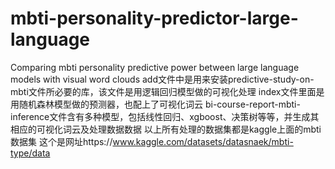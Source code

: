 # mbti-personality-predictor-large-language
Comparing mbti personality predictive power between large language models with visual word clouds
add文件中是用来安装predictive-study-on-mbti文件所必要的库，该文件是用逻辑回归模型做的可视化处理
index文件里面是用随机森林模型做的预测器，也配上了可视化词云
bi-course-report-mbti-inference文件含有多种模型，包括线性回归、xgboost、决策树等等，并生成其相应的可视化词云及处理数据数据
以上所有处理的数据集都是kaggle上面的mbti数据集
这个是网址https://www.kaggle.com/datasets/datasnaek/mbti-type/data
